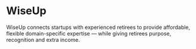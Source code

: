 # WiseUp
WiseUp connects startups with experienced retirees to provide affordable, flexible domain-specific expertise — while giving retirees purpose, recognition and extra income.
